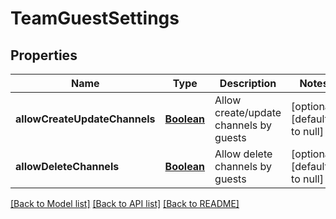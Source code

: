 # TeamGuestSettings
## Properties

Name | Type | Description | Notes
------------ | ------------- | ------------- | -------------
**allowCreateUpdateChannels** | [**Boolean**](boolean.md) | Allow create/update channels by guests | [optional] [default to null]
**allowDeleteChannels** | [**Boolean**](boolean.md) | Allow delete channels by guests | [optional] [default to null]

[[Back to Model list]](../README.md#documentation-for-models) [[Back to API list]](../README.md#documentation-for-api-endpoints) [[Back to README]](../README.md)

